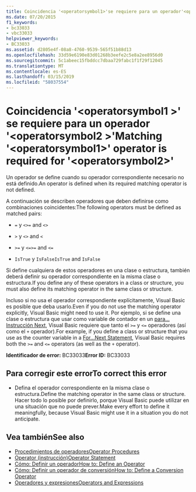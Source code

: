 ```yaml
---
title: Coincidencia '<operatorsymbol1>'se requiere para un operador'<operatorsymbol2>'
ms.date: 07/20/2015
f1_keywords:
- bc33033
- vbc33033
helpviewer_keywords:
- BC33033
ms.assetid: d2805e4f-08a8-4760-9539-565f51b88d13
ms.openlocfilehash: 33d59e6190e83d01268b3eefe2c5e8a2ee8956d0
ms.sourcegitcommit: 5c1abeec15fbddcc7dbaa729fabc1f1f29f12045
ms.translationtype: MT
ms.contentlocale: es-ES
ms.lasthandoff: 03/15/2019
ms.locfileid: "58037554"
---
```

# <a name="matching-operatorsymbol1-operator-is-required-for-operatorsymbol2"></a><span data-ttu-id="23d76-102">Coincidencia '\<operatorsymbol1 >' se requiere para un operador '\<operatorsymbol2 >'</span><span class="sxs-lookup"><span data-stu-id="23d76-102">Matching '\<operatorsymbol1>' operator is required for '\<operatorsymbol2>'</span></span>
<span data-ttu-id="23d76-103">Un operador se define cuando su operador correspondiente necesario no está definido.</span><span class="sxs-lookup"><span data-stu-id="23d76-103">An operator is defined when its required matching operator is not defined.</span></span>  
  
 <span data-ttu-id="23d76-104">A continuación se describen operadores que deben definirse como combinaciones coincidentes:</span><span class="sxs-lookup"><span data-stu-id="23d76-104">The following operators must be defined as matched pairs:</span></span>  
  
-   <span data-ttu-id="23d76-105">`=` y `<>`</span><span class="sxs-lookup"><span data-stu-id="23d76-105">`=` and `<>`</span></span>  
  
-   <span data-ttu-id="23d76-106">`>` y `<`</span><span class="sxs-lookup"><span data-stu-id="23d76-106">`>` and `<`</span></span>  
  
-   <span data-ttu-id="23d76-107">`>=` y `<=`</span><span class="sxs-lookup"><span data-stu-id="23d76-107">`>=` and `<=`</span></span>  
  
-   <span data-ttu-id="23d76-108">`IsTrue` y `IsFalse`</span><span class="sxs-lookup"><span data-stu-id="23d76-108">`IsTrue` and `IsFalse`</span></span>  
  
 <span data-ttu-id="23d76-109">Si define cualquiera de estos operadores en una clase o estructura, también deberá definir su operador correspondiente en la misma clase o estructura.</span><span class="sxs-lookup"><span data-stu-id="23d76-109">If you define any of these operators in a class or structure, you must also define its matching operator in the same class or structure.</span></span>  
  
 <span data-ttu-id="23d76-110">Incluso si no usa el operador correspondiente explícitamente, Visual Basic es posible que deba usarlo.</span><span class="sxs-lookup"><span data-stu-id="23d76-110">Even if you do not use the matching operator explicitly, Visual Basic might need to use it.</span></span> <span data-ttu-id="23d76-111">Por ejemplo, si se define una clase o estructura que usar como variable de contador en un [para... Instrucción Next](../../visual-basic/language-reference/statements/for-next-statement.md), Visual Basic requiere que tanto el `>=` y `<=` operadores (así como el `+` operador).</span><span class="sxs-lookup"><span data-stu-id="23d76-111">For example, if you define a class or structure that you use as the counter variable in a [For...Next Statement](../../visual-basic/language-reference/statements/for-next-statement.md), Visual Basic requires both the `>=` and `<=` operators (as well as the `+` operator).</span></span>  
  
 <span data-ttu-id="23d76-112">**Identificador de error:** BC33033</span><span class="sxs-lookup"><span data-stu-id="23d76-112">**Error ID:** BC33033</span></span>  
  
## <a name="to-correct-this-error"></a><span data-ttu-id="23d76-113">Para corregir este error</span><span class="sxs-lookup"><span data-stu-id="23d76-113">To correct this error</span></span>  
  
-   <span data-ttu-id="23d76-114">Defina el operador correspondiente en la misma clase o estructura.</span><span class="sxs-lookup"><span data-stu-id="23d76-114">Define the matching operator in the same class or structure.</span></span> <span data-ttu-id="23d76-115">Hacer todo lo posible por definirlo, porque Visual Basic puede utilizar en una situación que no puede prever.</span><span class="sxs-lookup"><span data-stu-id="23d76-115">Make every effort to define it meaningfully, because Visual Basic might use it in a situation you do not anticipate.</span></span>  
  
## <a name="see-also"></a><span data-ttu-id="23d76-116">Vea también</span><span class="sxs-lookup"><span data-stu-id="23d76-116">See also</span></span>

- [<span data-ttu-id="23d76-117">Procedimientos de operadores</span><span class="sxs-lookup"><span data-stu-id="23d76-117">Operator Procedures</span></span>](../../visual-basic/programming-guide/language-features/procedures/operator-procedures.md)
- [<span data-ttu-id="23d76-118">Operator (instrucción)</span><span class="sxs-lookup"><span data-stu-id="23d76-118">Operator Statement</span></span>](../../visual-basic/language-reference/statements/operator-statement.md)
- [<span data-ttu-id="23d76-119">Cómo: Definir un operador</span><span class="sxs-lookup"><span data-stu-id="23d76-119">How to: Define an Operator</span></span>](../../visual-basic/programming-guide/language-features/procedures/how-to-define-an-operator.md)
- [<span data-ttu-id="23d76-120">Cómo: Definir un operador de conversión</span><span class="sxs-lookup"><span data-stu-id="23d76-120">How to: Define a Conversion Operator</span></span>](../../visual-basic/programming-guide/language-features/procedures/how-to-define-a-conversion-operator.md)
- [<span data-ttu-id="23d76-121">Operadores y expresiones</span><span class="sxs-lookup"><span data-stu-id="23d76-121">Operators and Expressions</span></span>](../../visual-basic/programming-guide/language-features/operators-and-expressions/index.md)
